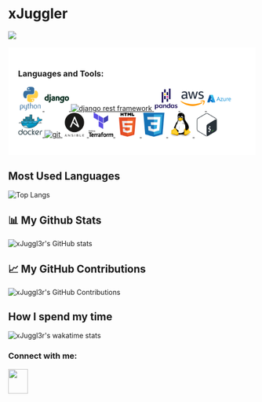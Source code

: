# xJuggler
![](https://github.com/xJuggl3r/xJuggler/blob/main/static/img/gihub-header.webp)





<div style="background-color: white; padding: 20px;">
    <h3 align="left">Languages and Tools:</h3>
    <p align="left"> <a href="https://www.python.org" target="_blank"> <img src="https://raw.githubusercontent.com/devicons/devicon/1119b9f84c0290e0f0b38982099a2bd027a48bf1/icons/python/python-original-wordmark.svg" alt="python" width="50" height="50"/> </a> <a href="https://www.djangoproject.com/"  target="_blank"> <img src="https://raw.githubusercontent.com/devicons/devicon/1119b9f84c0290e0f0b38982099a2bd027a48bf1/icons/django/django-plain-wordmark.svg" alt="django" width="50" height="50"/> <a href="https://www.django-rest-framework.org/"  target="_blank"> <img src="https://github.com/xJuggl3r/xJuggler/blob/main/static/img/drf.webp" alt="django rest framework" width="50" height="50"/> </a> <a href="https://pandas.pydata.org/" target="_blank"> <img src="https://raw.githubusercontent.com/devicons/devicon/1119b9f84c0290e0f0b38982099a2bd027a48bf1/icons/pandas/pandas-original-wordmark.svg" alt="pandas" width="50" height="50"/> </a> <a href="https://aws.amazon.com/" target="_blank"> <img src="https://raw.githubusercontent.com/devicons/devicon/1119b9f84c0290e0f0b38982099a2bd027a48bf1/icons/amazonwebservices/amazonwebservices-original-wordmark.svg" alt="aws" width="50" height="50"/> </a> <a href="https://www.azure.com" target="_blank"> <img src="https://raw.githubusercontent.com/devicons/devicon/1119b9f84c0290e0f0b38982099a2bd027a48bf1/icons/azure/azure-original-wordmark.svg" alt="azure" width="50" height="50"/> </a> <a href="https://www.azure.com" target="_blank"> <img src="https://raw.githubusercontent.com/devicons/devicon/1119b9f84c0290e0f0b38982099a2bd027a48bf1/icons/docker/docker-original-wordmark.svg" alt="docker" width="50" height="50"/> </a> <a href="https://git-scm.com/" target="_blank"> <img src="https://www.vectorlogo.zone/logos/git-scm/git-scm-icon.svg" alt="git" width="50" height="50"/> <a href="https://www.ansible.com" target="_blank"> <img src="https://raw.githubusercontent.com/devicons/devicon/1119b9f84c0290e0f0b38982099a2bd027a48bf1/icons/ansible/ansible-original-wordmark.svg" alt="ansible" width="50" height="50"/> </a> <a href="https://terraform.io" target="_blank"> <img src="https://raw.githubusercontent.com/devicons/devicon/1119b9f84c0290e0f0b38982099a2bd027a48bf1/icons/terraform/terraform-original-wordmark.svg" alt="terraform" width="50" height="50"/> </a> <a href="https://www.w3.org/html/" target="_blank"> <img src="https://raw.githubusercontent.com/devicons/devicon/1119b9f84c0290e0f0b38982099a2bd027a48bf1/icons/html5/html5-original-wordmark.svg" alt="html5" width="50" height="50"/> </a> <a href="https://www.w3schools.com/css/" target="_blank"> <img src="https://raw.githubusercontent.com/devicons/devicon/1119b9f84c0290e0f0b38982099a2bd027a48bf1/icons/css3/css3-original.svg" alt="css3" width="50" height="50"/> <a href="https://www.linux.org/" target="_blank"> <img src="https://raw.githubusercontent.com/devicons/devicon/1119b9f84c0290e0f0b38982099a2bd027a48bf1/icons/linux/linux-original.svg" alt="linux" width="50" height="50"/> </a> <a href="https://www.codecademy.com/learn/bash-scripting" target="_blank"> <img src="https://raw.githubusercontent.com/devicons/devicon/1119b9f84c0290e0f0b38982099a2bd027a48bf1/icons/bash/bash-original.svg" alt="bash" width="50" height="50"/> </a> </p>
</div>

## Most Used Languages

![Top Langs](https://github-readme-stats.vercel.app/api/top-langs/?username=xJuggl3r&layout=compact&theme=prussian)

## 📊 My Github Stats

![xJuggl3r's GitHub stats](https://github-readme-stats.vercel.app/api?username=xJuggl3r&show_icons=true&theme=prussian)

## 📈 My GitHub Contributions

![xJuggl3r's GitHub Contributions](https://github-readme-streak-stats.herokuapp.com/?user=xJuggl3r&theme=prussian)

## How I spend my time
<!--START_SECTION:waka-->
![xJuggl3r's wakatime stats](https://github-readme-stats.vercel.app/api/wakatime?username=xJuggl3r&theme=prussian)
<!--END_SECTION:waka-->



<h3 align="left">Connect with me:</h3>
<p align="left">
<!-- <a href="your link" target="blank"><img align="center" src="https://cdn.jsdelivr.net/npm/simple-icons@3.0.1/icons/twitter.svg" alt="" width="40" height="50" /></a> -->
<a href="https://linkediin.com/in/ashtorres" target="blank"><img align="center" src="https://cdn.jsdelivr.net/npm/simple-icons@3.0.1/icons/linkedin.svg" alt="" width="40" height="50" /></a>
<!-- <a href="your link" target="blank"><img align="center" src="https://cdn.jsdelivr.net/npm/simple-icons@3.0.1/icons/instagram.svg" alt="" width="40" height="50" /></a>
<a href="your link" target="blank"><img align="center" src="https://cdn.jsdelivr.net/npm/simple-icons@3.0.1/icons/youtube.svg" alt="" width="40" height="50" /></a> -->
</p>

</div>